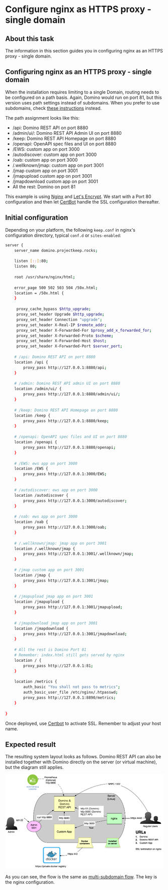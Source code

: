 # Configure nginx as HTTPS proxy - single domain

## About this task

The information in this section guides you in configuring nginx as an HTTPS proxy - single domain.
<!--
!!! tip

    Know more about [Domino REST API and Proxy](../../topicguides/keepasproxy.md).
-->
## Configuring nginx as an HTTPS proxy - single domain

When the installation requires limiting to a single Domain, routing needs to be configured on a path basis.
Again, Domino would run on port 81, but this version uses path settings instead of subdomains. When you prefer to use subdomains, check [these instructions](./httpsproxy.md) instead.

The path assignment looks like this:

- /api: Domino REST API on port 8880
- /admin/ui/: Domino REST API Admin UI on port 8880
- /keep: Domino REST API Homepage on port 8880
- /openapi: OpenAPI spec files and UI on port 8880
- /EWS: custom app on port 3000
- /autodiscover: custom app on port 3000
- /oab: custom app on port 3000
- /.wellknown/jmap: custom app on port 3001
- /jmap custom app on port 3001
- /jmapupload custom app on port 3001
- /jmapdownload custom app on port 3001
- All the rest: Domino on port 81

This example is using [Nginx](https://www.nginx.com/) and [Let's Encrypt](https://letsencrypt.org/). We start with a Port 80 configuration and then let [CertBot](https://certbot.eff.org/) handle the SSL configuration thereafter.

## Initial configuration

Depending on your platform, the following `keep.conf` in nginx's configuration directory, typical `conf.d` or `sites-enabled`:

```bash
server {
    server_name domino.projectkeep.rocks;

    listen [::]:80;
    listen 80;

    root /usr/share/nginx/html;

    error_page 500 502 503 504 /50x.html;
    location = /50x.html {
    }

     proxy_cache_bypass $http_upgrade;
     proxy_set_header Upgrade $http_upgrade;
     proxy_set_header Connection "upgrade";
     proxy_set_header X-Real-IP $remote_addr;
     proxy_set_header X-Forwarded-For $proxy_add_x_forwarded_for;
     proxy_set_header X-Forwarded-Proto $scheme;
     proxy_set_header X-Forwarded-Host $host;
     proxy_set_header X-Forwarded-Port $server_port;

    # /api: Domino REST API on port 8880
    location /api {
        proxy_pass http://127.0.0.1:8880/api;
    }

    # /admin: Domino REST API admin UI on port 8880
    location /admin/ui/ {
        proxy_pass http://127.0.0.1:8880/admin/ui/;
    }

    # /keep: Domino REST API Homepage on port 8880
    location /keep {
        proxy_pass http://127.0.0.1:8880/keep;
    }

    # /openapi: OpenAPI spec files and UI on port 8880
    location /openapi {
        proxy_pass http://127.0.0.1:8880/openapi;
    }

    # /EWS: ews app on port 3000
    location /EWS {
        proxy_pass http://127.0.0.1:3000/EWS;
    }

    # /autodiscover: ews app on port 3000
    location /autodiscover {
        proxy_pass http://127.0.0.1:3000/autodiscover;
    }

    # /oab: ews app on port 3000
    location /oab {
        proxy_pass http://127.0.0.1:3000/oab;
    }

    # /.wellknown/jmap: jmap app on port 3001
    location /.wellknown/jmap {
        proxy_pass http://127.0.0.1:3001/.wellknown/jmap;
    }

    # /jmap custom app on port 3001
    location /jmap {
        proxy_pass http://127.0.0.1:3001/jmap;
    }

    # /jmapupload jmap app on port 3001
    location /jmapupload {
        proxy_pass http://127.0.0.1:3001/jmapupload;
    }

    # /jmapdownload jmap app on port 3001
    location /jmapdownload {
        proxy_pass http://127.0.0.1:3001/jmapdownload;
    }

    # All the rest is Domino Port 81
    # Remember: index.html still gets served by nginx
    location / {
        proxy_pass http://127.0.0.1:81;
    }

    location /metrics {
        auth_basic "You shall not pass to metrics";
        auth_basic_user_file /etc/nginx/.htpasswd;
        proxy_pass http://127.0.0.1:8890/metrics;
    }

}
```

Once deployed, use [Certbot](https://certbot.eff.org/) to activate SSL. Remember to adjust your host name.

## Expected result

The resulting system layout looks as follows. Domino REST API can also be installed together with Domino directly on the server (or virtual machine), but the diagram still applies.

![Proxy system diagram](../../assets/images/ProxySetup.png)

As you can see, the flow is the same as [multi-subdomain flow](./httpsproxy.md). The key is the nginx configuration.
